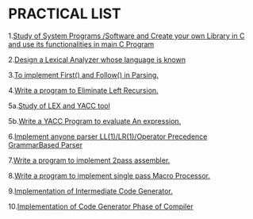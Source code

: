 # PRACTICAL LIST

1.[Study of System Programs /Software and Create your own Library in C and use its functionalities in main C Program](https://github.com/HarshOza36/SEM_6/tree/master/System%20Programming%20%26%20Compiler%20Construction%20Lab/exp1)

2.[Design a Lexical Analyzer whose language is known](https://github.com/HarshOza36/SEM_6/tree/master/System%20Programming%20%26%20Compiler%20Construction%20Lab/exp2/exp2.c)

3.[To implement First() and Follow() in Parsing.](https://github.com/HarshOza36/SEM_6/tree/master/System%20Programming%20%26%20Compiler%20Construction%20Lab/exp3/exp3.c)

4.[Write a program to Eliminate Left Recursion.](https://github.com/HarshOza36/SEM_6/tree/master/System%20Programming%20%26%20Compiler%20Construction%20Lab/exp4/exp4.c)

5a.[Study of LEX and YACC tool ](https://github.com/HarshOza36/SEM_6/tree/master/System%20Programming%20%26%20Compiler%20Construction%20Lab/exp5/5a) 

5b.[Write a YACC Program to evaluate An expression.](https://github.com/HarshOza36/SEM_6/tree/master/System%20Programming%20%26%20Compiler%20Construction%20Lab/exp5/5b)

6.[Implement anyone parser LL(1)/LR(1)/Operator Precedence GrammarBased Parser](https://github.com/HarshOza36/SEM_6/tree/master/System%20Programming%20%26%20Compiler%20Construction%20Lab/exp6/exp6.c)

7.[Write a program to implement 2pass assembler.](https://github.com/HarshOza36/SEM_6/tree/master/System%20Programming%20%26%20Compiler%20Construction%20Lab/exp7)

8.[Write a program to implement single pass Macro Processor.](https://github.com/HarshOza36/SEM_6/tree/master/System%20Programming%20%26%20Compiler%20Construction%20Lab/exp8)

9.[Implementation of Intermediate Code Generator.](https://github.com/HarshOza36/SEM_6/tree/master/System%20Programming%20%26%20Compiler%20Construction%20Lab/exp9)

10.[Implementation of Code Generator Phase of Compiler](https://github.com/HarshOza36/SEM_6/tree/master/System%20Programming%20%26%20Compiler%20Construction%20Lab/exp10)
